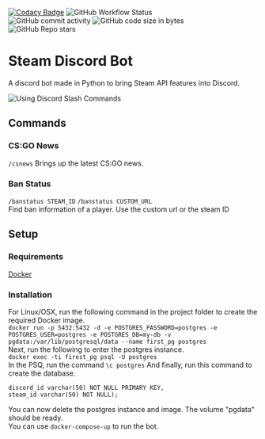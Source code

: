 [![Codacy Badge](https://app.codacy.com/project/badge/Grade/548b21bd9dee447db103e18ede836308)](https://www.codacy.com/gh/ahmetmutlugun/vapor/dashboard?utm_source=github.com&amp;utm_medium=referral&amp;utm_content=ahmetmutlugun/vapor&amp;utm_campaign=Badge_Grade)
![GitHub Workflow Status](https://img.shields.io/github/workflow/status/ahmetmutlugun/vapor/CodeQL)  
![GitHub commit activity](https://img.shields.io/github/commit-activity/m/ahmetmutlugun/vapor)
![GitHub code size in bytes](https://img.shields.io/github/languages/code-size/ahmetmutlugun/vapor)  
![GitHub Repo stars](https://img.shields.io/github/stars/ahmetmutlugun/vapor?style=social)
# Steam Discord Bot
A discord bot made in Python to bring Steam API features into Discord.  

![Using Discord Slash Commands](https://media.discordapp.net/attachments/761329436582215701/937891473981050970/img.png)

## Commands
### CS:GO News
```/csnews```
Brings up the latest CS:GO news.

### Ban Status
```/banstatus STEAM_ID```
```/banstatus CUSTOM_URL```  
Find ban information of a player. Use the custom url or the steam ID

 ## Setup
### Requirements
[Docker](https://docs.docker.com/)
 ### Installation
For Linux/OSX, run the following command in the project folder to create the required Docker image.  
```docker run -p 5432:5432 -d -e POSTGRES_PASSWORD=postgres -e POSTGRES_USER=postgres -e POSTGRES_DB=my-db -v pgdata:/var/lib/postgresql/data --name first_pg postgres```  
Next, run the following to enter the postgres instance.  
```docker exec -ti firest_pg psql -U postgres```  
In the PSQ, run the command ```\c postgres```
And finally, run this command to create the database.
```CREATE TABLE steam_data(
discord_id varchar(50) NOT NULL PRIMARY KEY,
steam_id varchar(50) NOT NULL); 
```  
You can now delete the postgres instance and image. The volume "pgdata" should be ready.  
You can use ```docker-compose-up``` to run the bot.
